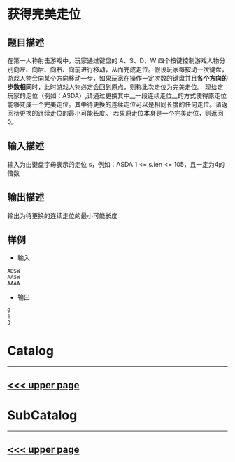 # 获得完美走位
## 题目描述
在第一人称射击游戏中，玩家通过键盘的 A、S、D、W 四个按键控制游戏人物分别向左、向后、向右、向前进行移动，从而完成走位。假设玩家每按动一次键盘，游戏人物会向某个方向移动一步，如果玩家在操作一定次数的键盘并且**各个方向的步数相同**时，此时游戏人物必定会回到原点，则称此次走位为完美走位。
现给定玩家的走位（例如：ASDA）,请通过更换其中__一段连续走位__的方式使得原走位能够变成一个完美走位。其中待更换的连续走位可以是相同长度的任何走位。请返回待更换的连续走位的最小可能长度。
若果原走位本身是一个完美走位，则返回 0。

## 输入描述
输入为由键盘字母表示的走位 s，例如：ASDA
1 <= s.len <= 105，且一定为4的倍数
## 输出描述
输出为待更换的连续走位的最小可能长度

## 样例
- 输入
```
ADSW
AASW
AAAA

```
- 输出
```
0
1
3
```



# Catalog
---
[<<< upper page](../README.md)
---

# SubCatalog

---
[<<< upper page](../README.md)
---